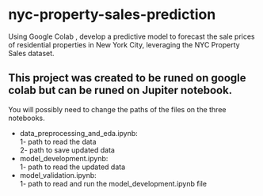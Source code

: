 # nyc-property-sales-prediction
Using Google Colab , develop a predictive model to forecast the sale prices of residential properties in New York City, leveraging the NYC Property Sales dataset.
## This project was created to be runed on google colab but can be runed on Jupiter notebook.
You will possibly need to change the paths of the files on the three notebooks.
- data_preprocessing_and_eda.ipynb:                                                                                                                              
  1- path to read the data                                                                                                                                       
  2- path to save updated data
- model_development.ipynb:                                                                                                                                       
  1- path to read the updated data
- model_validation.ipynb:                                                                                                                                        
  1- path to read and run the model_development.ipynb file
